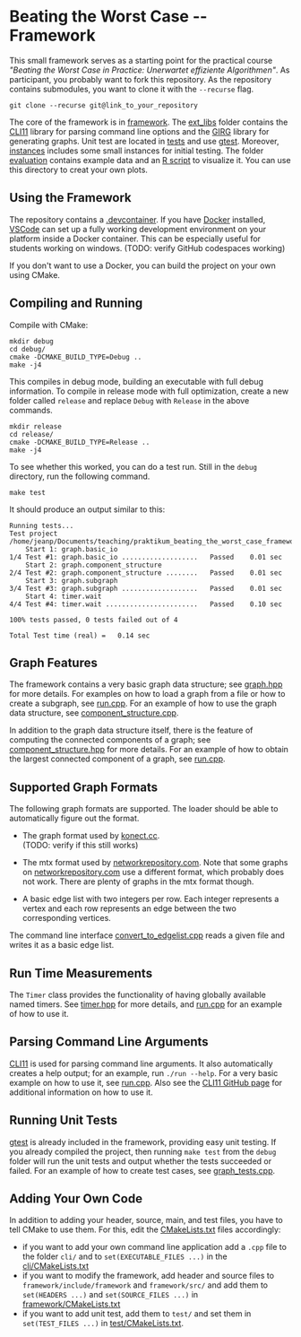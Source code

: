 # Beating the Worst Case -- Framework #

This small framework serves as a starting point for the practical
course _"Beating the Worst Case in Practice: Unerwartet effiziente
Algorithmen"_.  As participant, you probably want to fork this
repository. As the repository contains submodules, you want to clone it with the `--recurse` flag.

``` console
git clone --recurse git@link_to_your_repository
```

The core of the framework is in [framework](framework/).
The [ext_libs](ext_libs/) folder contains the [CLI11](https://github.com/CLIUtils/CLI11) library for parsing command line options and the [GIRG](https://github.com/chistopher/girgs) library for generating graphs.
Unit test are located in [tests](tests/) and use [gtest](https://github.com/google/googletest).
Moreover, [instances](./instances) includes some small instances for initial
testing.  The folder [evaluation](./evaluation) contains example data and an [R script](https://en.wikipedia.org/wiki/R_(programming_language)) to visualize it.
You can use this directory to creat your own plots.


## Using the Framework ##

The repository contains a [.devcontainer](.devcontainer/devcontainer.json). If you have [Docker](https://www.docker.com/) installed, [VSCode](https://code.visualstudio.com/) can set up a fully working development environment on your platform inside a Docker container.
This can be especially useful for students working on windows.
(TODO: verify GitHub codespaces working)

If you don't want to use a Docker, you can build the project on your own using CMake.


## Compiling and Running ##

Compile with CMake:

``` console
mkdir debug
cd debug/
cmake -DCMAKE_BUILD_TYPE=Debug ..
make -j4
```

This compiles in debug mode, building an executable with full debug
information.  To compile in release mode with full optimization,
create a new folder called `release` and replace `Debug` with `Release` 
in the above commands.

``` console
mkdir release
cd release/
cmake -DCMAKE_BUILD_TYPE=Release ..
make -j4
```

To see whether this worked, you can do a test run.  Still in the
`debug` directory, run the following command.

``` console
make test
```

It should produce an output similar to this:

``` console
Running tests...
Test project /home/jeanp/Documents/teaching/praktikum_beating_the_worst_case_framework/debug
    Start 1: graph.basic_io
1/4 Test #1: graph.basic_io ...................   Passed    0.01 sec
    Start 2: graph.component_structure
2/4 Test #2: graph.component_structure ........   Passed    0.01 sec
    Start 3: graph.subgraph
3/4 Test #3: graph.subgraph ...................   Passed    0.01 sec
    Start 4: timer.wait
4/4 Test #4: timer.wait .......................   Passed    0.10 sec

100% tests passed, 0 tests failed out of 4

Total Test time (real) =   0.14 sec
```

## Graph Features ##

The framework contains a very basic graph data structure; see
[graph.hpp](framework/include/framework/graph.hpp) for more details.  For
examples on how to load a graph from a file or how to create a
subgraph, see [run.cpp](cli/run.cpp).  For an example of how to use
the graph data structure, see
[component_structure.cpp](framework/src/component_structure.cpp).

In addition to the graph data structure itself, there is the feature
of computing the connected components of a graph; see
[component_structure.hpp](include/framework/component_structure.hpp)
for more details.  For an example of how to obtain the largest
connected component of a graph, see [run.cpp](cli/run.cpp).

## Supported Graph Formats ##

The following graph formats are supported. The loader should be able
to automatically figure out the format.

  * The graph format used by [konect.cc](http://konect.cc/networks/).  
    (TODO: verify if this still works)

  * The mtx format used by
    [networkrepository.com](https://networkrepository.com). Note that
    some graphs on
    [networkrepository.com](https://networkrepository.com) use a
    different format, which probably does not work.  There are plenty
    of graphs in the mtx format though.

  * A basic edge list with two integers per row.  Each integer
    represents a vertex and each row represents an edge between the
    two corresponding vertices.
	
The command line interface
[convert_to_edgelist.cpp](cli/convert_to_edgelist.cpp) reads a given
file and writes it as a basic edge list.

## Run Time Measurements ##

The `Timer` class provides the functionality of having globally
available named timers.  See [timer.hpp](include/framework/timer.hpp)
for more details, and [run.cpp](cli/run.cpp) for an example of how to
use it.

## Parsing Command Line Arguments ##

[CLI11](https://github.com/CLIUtils/CALI11) is used for parsing
command line arguments.  It also automatically creates a help output;
for an example, run `./run --help`.  For a very basic example on how
to use it, see [run.cpp](cli/run.cpp).  Also see the [CLI11 GitHub
page](https://github.com/CLIUtils/CLI11#usage) for additional
information on how to use it.

## Running Unit Tests ##

[gtest](https://github.com/google/googletest) is already included in
the framework, providing easy unit testing.  If you already compiled
the project, then running `make test` from the `debug` folder will
run the unit tests and output whether the tests succeeded or failed.
For an example of how to create test cases, see
[graph_tests.cpp](test/graph_tests.cpp).

## Adding Your Own Code ##

In addition to adding your header, source, main, and test files, you have to
tell CMake to use them.  For this, edit the
[CMakeLists.txt](CMakeLists.txt) files accordingly: 
  * if you want to add your own command line application add a `.cpp`
    file to the folder `cli/` and to `set(EXECUTABLE_FILES ...)` in the [cli/CMakeLists.txt](cli/CMakeLists.txt)
  * if you want to modify the framework, add header and source files to
    `framework/include/framework` and `framework/src/` and add them to
    `set(HEADERS ...)` and `set(SOURCE_FILES ...)` in [framework/CMakeLists.txt](framework/CMakeLists.txt)
  * if you want to add unit test, add them to `test/` and set them in
    `set(TEST_FILES ...)` in [test/CMakeLists.txt](test/CMakeLists.txt).

